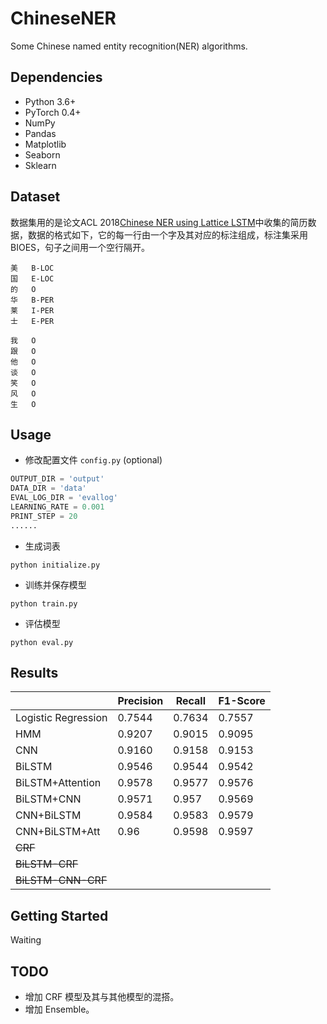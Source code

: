 # ChineseNER
Some Chinese named entity recognition(NER) algorithms.
## Dependencies
* Python 3.6+
* PyTorch 0.4+
* NumPy
* Pandas 
* Matplotlib
* Seaborn
* Sklearn
## Dataset

数据集用的是论文ACL 2018[Chinese NER using Lattice LSTM](https://github.com/jiesutd/LatticeLSTM)中收集的简历数据，数据的格式如下，它的每一行由一个字及其对应的标注组成，标注集采用BIOES，句子之间用一个空行隔开。

```
美	B-LOC
国	E-LOC
的	O
华	B-PER
莱	I-PER
士	E-PER

我	O
跟	O
他	O
谈	O
笑	O
风	O
生	O 
```

## Usage
* 修改配置文件 `config.py` (optional)
```python
OUTPUT_DIR = 'output'
DATA_DIR = 'data'
EVAL_LOG_DIR = 'evallog'
LEARNING_RATE = 0.001
PRINT_STEP = 20
......
```

* 生成词表
```
python initialize.py
```
* 训练并保存模型
```
python train.py
```
* 评估模型
```
python eval.py
```
## Results
|                     | Precision | Recall | F1-Score |
| ------------------- | --------- | ------ | -------- |
| Logistic Regression | 0.7544    | 0.7634 | 0.7557   |
| HMM                 | 0.9207    | 0.9015 | 0.9095   |
| CNN                 | 0.9160    | 0.9158 | 0.9153   |
| BiLSTM              | 0.9546    | 0.9544 | 0.9542   |
| BiLSTM+Attention    | 0.9578    | 0.9577 | 0.9576   |
| BiLSTM+CNN          | 0.9571    | 0.957  | 0.9569   |
| CNN+BiLSTM          | 0.9584    | 0.9583 | 0.9579   |
| CNN+BiLSTM+Att      | 0.96      | 0.9598 | 0.9597   |
| ~~CRF~~             |           |        |          |
| ~~BiLSTM-CRF~~      |           |        |          |
| ~~BiLSTM-CNN-CRF~~  |           |        |          |

## Getting Started
Waiting

## TODO
* 增加 CRF 模型及其与其他模型的混搭。
* 增加 Ensemble。